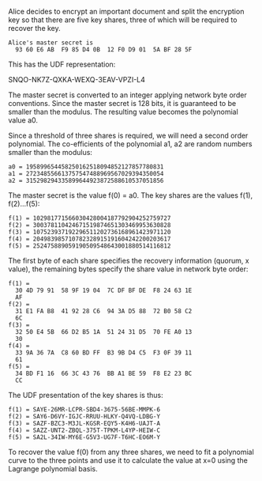 
Alice decides to encrypt an important document and split the encryption key so that
there are five key shares, three of which will be required to recover the key.

~~~~
Alice's master secret is
  93 60 E6 AB  F9 85 D4 0B  12 F0 D9 01  5A BF 28 5F
~~~~

This has the UDF representation:

SNQO-NK7Z-QXKA-WEXQ-3EAV-VPZI-L4

The master secret is converted to an integer applying network byte order conventions.
Since the master secret is 128 bits, it is guaranteed to be smaller than the modulus.
The resulting value becomes the polynomial value a0.

Since a threshold of three shares is required, we will need a second order polynomial.
The co-efficients of the polynomial a1, a2 are random numbers smaller than the 
modulus:

~~~~
a0 = 195899654458250162518094852127857780831
a1 = 272348556613757547488969567029394350054
a2 = 315298294335899644923872588610537051856
~~~~

The master secret is the value f(0) = a0. The key shares are the values f(1), f(2)...f(5):

~~~~
f(1) = 102981771566030428004187792904252759727
f(2) = 300378110424671519874651303469953630828
f(3) = 107523937192296511202736168961423971120
f(4) = 204983985710782328915191604242200203617
f(5) = 252475889059190509548643001880514116812
~~~~

The first byte of each share specifies the recovery information (quorum, x value), the
remaining bytes specify the share value in network byte order:

~~~~
f(1) = 
  30 4D 79 91  58 9F 19 04  7C DF BF DE  F8 24 63 1E
  AF
f(2) = 
  31 E1 FA B8  41 92 28 C6  94 3A D5 88  72 B0 58 C2
  6C
f(3) = 
  32 50 E4 5B  66 D2 B5 1A  51 24 31 D5  70 FE A0 13
  30
f(4) = 
  33 9A 36 7A  C8 60 BD FF  B3 9B D4 C5  F3 0F 39 11
  61
f(5) = 
  34 BD F1 16  66 3C 43 76  BB A1 BE 59  F8 E2 23 BC
  CC
~~~~

The UDF presentation of the key shares is thus:

~~~~
f(1) = SAYE-26MR-LCPR-SBD4-3675-56BE-MMPK-6
f(2) = SAY6-D6VY-IGJC-RRUU-HLKY-Q4VQ-LDBG-Y
f(3) = SAZF-BZC3-M3JL-KGSR-EQY5-K4H6-UAJT-A
f(4) = SAZZ-UNT2-ZBQL-375T-TPKM-L4YP-HEIW-C
f(5) = SA2L-34IW-MY6E-G5V3-UG7F-T6HC-EO6M-Y
~~~~

To recover the value f(0) from any three shares, we need to fit a polynomial curve to 
the three points and use it to calculate the value at x=0 using the Lagrange polynomial
basis.
